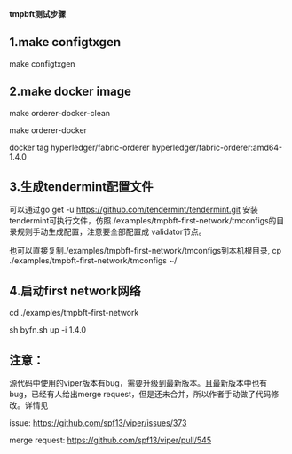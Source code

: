 **tmpbft测试步骤**


## 1.make configtxgen

make configtxgen

## 2.make docker image

make orderer-docker-clean

make orderer-docker

docker tag hyperledger/fabric-orderer hyperledger/fabric-orderer:amd64-1.4.0

## 3.生成tendermint配置文件

可以通过go get -u https://github.com/tendermint/tendermint.git 安装tendermint可执行文件，仿照./examples/tmpbft-first-network/tmconfigs的目录规则手动生成配置，注意要全部配置成
validator节点。

也可以直接复制./examples/tmpbft-first-network/tmconfigs到本机根目录,  cp ./examples/tmpbft-first-network/tmconfigs ~/

## 4.启动first network网络
cd ./examples/tmpbft-first-network

sh byfn.sh up -i 1.4.0

## 注意：

源代码中使用的viper版本有bug，需要升级到最新版本。且最新版本中也有bug，已经有人给出merge request，但是还未合并，所以作者手动做了代码修改。详情见

issue: https://github.com/spf13/viper/issues/373

merge request: https://github.com/spf13/viper/pull/545